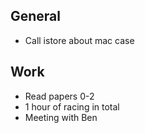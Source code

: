 ## General
- Call istore about mac case

## Work
- Read papers 0-2
- 1 hour of racing in total
- Meeting with Ben
